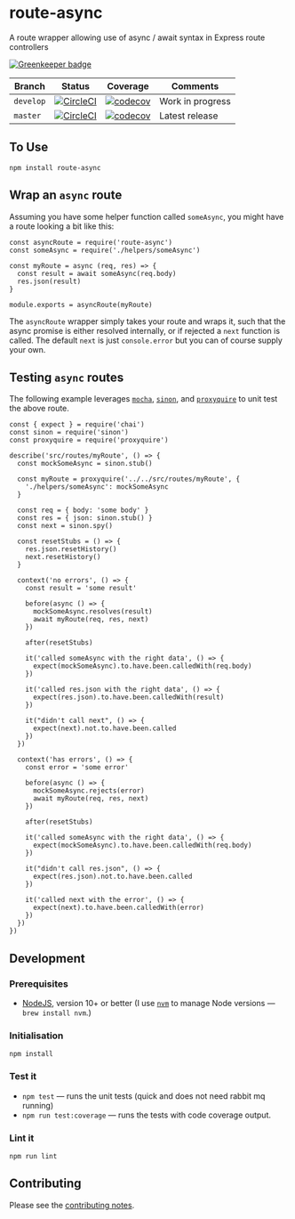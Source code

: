 # route-async

A route wrapper allowing use of async / await syntax in Express route controllers

[![Greenkeeper badge](https://badges.greenkeeper.io/davesag/route-async.svg)](https://greenkeeper.io/)

| Branch   | Status  | Coverage  | Comments  |
| -------- | ------- | --------- | --------- |
| `develop` | [![CircleCI](https://circleci.com/gh/davesag/route-async/tree/develop.svg?style=svg)](https://circleci.com/gh/davesag/route-async/tree/develop) | [![codecov](https://codecov.io/gh/davesag/route-async/branch/develop/graph/badge.svg)](https://codecov.io/gh/davesag/route-async) | Work in progress |
| `master` | [![CircleCI](https://circleci.com/gh/davesag/route-async/tree/master.svg?style=svg)](https://circleci.com/gh/davesag/route-async/tree/master) | [![codecov](https://codecov.io/gh/davesag/route-async/branch/master/graph/badge.svg)](https://codecov.io/gh/davesag/route-async) | Latest release |

## To Use

    npm install route-async

## Wrap an `async` route

Assuming you have some helper function called `someAsync`, you might have a route looking a bit like this:

    const asyncRoute = require('route-async')
    const someAsync = require('./helpers/someAsync')

    const myRoute = async (req, res) => {
      const result = await someAsync(req.body)
      res.json(result)
    }

    module.exports = asyncRoute(myRoute)

The `asyncRoute` wrapper simply takes your route and wraps it, such that the async promise is either resolved internally, or if rejected a `next` function is called. The default `next` is just `console.error` but you can of course supply your own.

## Testing `async` routes

The following example leverages [`mocha`](https://mochajs.org), [`sinon`](https://sinonjs.org), and [`proxyquire`](https://github.com/thlorenz/proxyquire) to unit test the above route.

    const { expect } = require('chai')
    const sinon = require('sinon')
    const proxyquire = require('proxyquire')

    describe('src/routes/myRoute', () => {
      const mockSomeAsync = sinon.stub()

      const myRoute = proxyquire('../../src/routes/myRoute', {
        './helpers/someAsync': mockSomeAsync
      }

      const req = { body: 'some body' }
      const res = { json: sinon.stub() }
      const next = sinon.spy()

      const resetStubs = () => {
        res.json.resetHistory()
        next.resetHistory()
      }

      context('no errors', () => {
        const result = 'some result'

        before(async () => {
          mockSomeAsync.resolves(result)
          await myRoute(req, res, next)
        })

        after(resetStubs)

        it('called someAsync with the right data', () => {
          expect(mockSomeAsync).to.have.been.calledWith(req.body)
        })

        it('called res.json with the right data', () => {
          expect(res.json).to.have.been.calledWith(result)
        })

        it("didn't call next", () => {
          expect(next).not.to.have.been.called
        })
      })

      context('has errors', () => {
        const error = 'some error'

        before(async () => {
          mockSomeAsync.rejects(error)
          await myRoute(req, res, next)
        })

        after(resetStubs)

        it('called someAsync with the right data', () => {
          expect(mockSomeAsync).to.have.been.calledWith(req.body)
        })

        it("didn't call res.json", () => {
          expect(res.json).not.to.have.been.called
        })

        it('called next with the error', () => {
          expect(next).to.have.been.calledWith(error)
        })
      })
    })

## Development

### Prerequisites

* [NodeJS](htps://nodejs.org), version 10+ or better (I use [`nvm`](https://github.com/creationix/nvm) to manage Node versions — `brew install nvm`.)

### Initialisation

    npm install

### Test it

* `npm test` — runs the unit tests (quick and does not need rabbit mq running)
* `npm run test:coverage` — runs the tests with code coverage output.

### Lint it

    npm run lint

## Contributing

Please see the [contributing notes](CONTRIBUTING.md).
